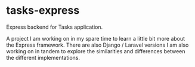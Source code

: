 # tasks-express
Express backend for Tasks application.

A project I am working on in my spare time to learn a little bit more about the Express framework. There are also Django / Laravel versions I am also working on in tandem to explore the similarities and differences between the different implementations.
